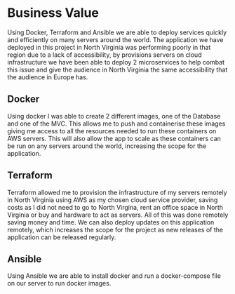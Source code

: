 # Business Value 

Using Docker, Terraform and Ansible we are able to deploy services quickly and efficiently on many servers around the world. The application we have deployed in this project in North Virginia was performing poorly in that region due to a lack of accessibility, by provisions servers on cloud infrastructure we have been able to deploy 2 microservices to help combat this issue and give the audience in North Virginia the same accessibility that the audience in Europe has.

## Docker

Using docker I was able to create 2 different images, one of the Database and one of the MVC. This allows me to push and containerise these images giving me access to all the resources needed to run these containers on AWS servers. This will also allow the app to scale as these containers can be run on any servers around the world, increasing the scope for the application.

## Terraform 

Terraform allowed me to provision the infrastructure of my servers remotely in North Virginia using AWS as my chosen cloud service provider, saving costs as I did not need to go to North Virgina, rent an office space in North Virginia or buy and hardware to act as servers. All of this was done remotely saving money and time. We can also deploy updates on this application remotely, which increases the scope for the project as new releases of the application can be released regularly. 

## Ansible 

Using Ansible we are able to install docker and run a docker-compose file on our server to run docker images.



